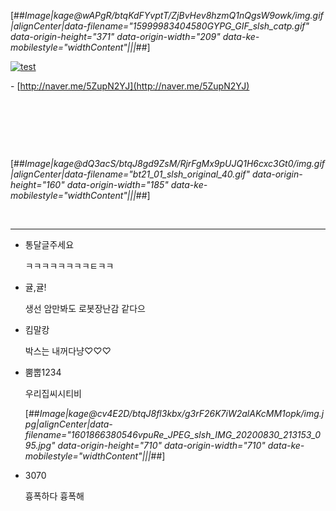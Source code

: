 [##_Image|kage@wAPgR/btqKdFYvptT/ZjBvHev8hzmQ1nQgsW9owk/img.gif|alignCenter|data-filename="15999983404580GYPG_GIF_slsh_catp.gif" data-origin-height="371" data-origin-width="209" data-ke-mobilestyle="widthContent"|||_##]


[![test](./img.gif)](./img.gif)


\- [http://naver.me/5ZupN2YJ](http://naver.me/5ZupN2YJ)

​

​

​

[##_Image|kage@dQ3acS/btqJ8gd9ZsM/RjrFgMx9pUJQ1H6cxc3Gt0/img.gif|alignCenter|data-filename="bt21_01_slsh_original_40.gif" data-origin-height="160" data-origin-width="185" data-ke-mobilestyle="widthContent"|||_##]

​

<script src="https://pagead2.googlesyndication.com/pagead/js/adsbygoogle.js"></script><script>(adsbygoogle = window.adsbygoogle || []).push({});</script>

---

-   통달글주세요

    ㅋㅋㅋㅋㅋㅋㅋㅋㅌㅋㅋ

-   귤,귤!

    생선 암만봐도 로봇장난감 같다으

-   킴말캉

    박스는 내꺼다냥♡♡♡

-   뿜뿝1234

    우리집씨시티비

    [##_Image|kage@cv4E2D/btqJ8fl3kbx/g3rF26K7iW2alAKcMM1opk/img.jpg|alignCenter|data-filename="1601866380546vpuRe_JPEG_slsh_IMG_20200830_213153_095.jpg" data-origin-height="710" data-origin-width="710" data-ke-mobilestyle="widthContent"|||_##]

-   3070

    흉폭하다 흉폭해
